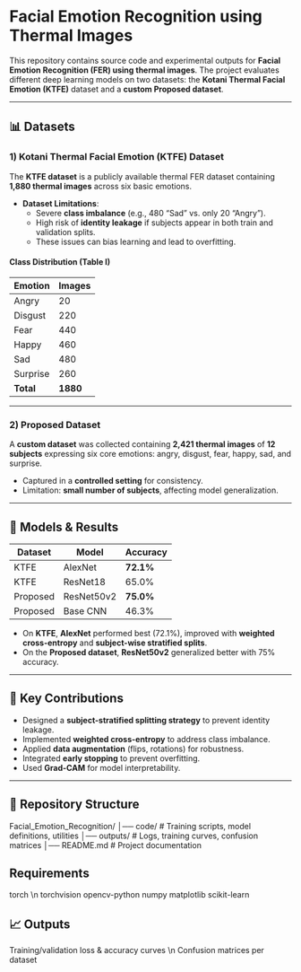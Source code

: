 # Facial Emotion Recognition using Thermal Images  

This repository contains source code and experimental outputs for **Facial Emotion Recognition (FER) using thermal images**. The project evaluates different deep learning models on two datasets: the **Kotani Thermal Facial Emotion (KTFE)** dataset and a **custom Proposed dataset**.  

---

## 📊 Datasets  

### 1) Kotani Thermal Facial Emotion (KTFE) Dataset  
The **KTFE dataset** is a publicly available thermal FER dataset containing **1,880 thermal images** across six basic emotions.  

- **Dataset Limitations**:  
  - Severe **class imbalance** (e.g., 480 “Sad” vs. only 20 “Angry”).  
  - High risk of **identity leakage** if subjects appear in both train and validation splits.  
  - These issues can bias learning and lead to overfitting.  

#### Class Distribution (Table I)  

| Emotion   | Images |  
|-----------|--------|  
| Angry     | 20     |  
| Disgust   | 220    |  
| Fear      | 440    |  
| Happy     | 460    |  
| Sad       | 480    |  
| Surprise  | 260    |  
| **Total** | **1880** |  

---

### 2) Proposed Dataset  
A **custom dataset** was collected containing **2,421 thermal images** of **12 subjects** expressing six core emotions: angry, disgust, fear, happy, sad, and surprise.  

- Captured in a **controlled setting** for consistency.  
- Limitation: **small number of subjects**, affecting model generalization.  

---

## 🧠 Models & Results  

| Dataset   | Model       | Accuracy |  
|-----------|------------|----------|  
| KTFE      | AlexNet     | **72.1%** |  
| KTFE      | ResNet18    | 65.0%   |  
| Proposed  | ResNet50v2  | **75.0%** |  
| Proposed  | Base CNN    | 46.3%   |  

- On **KTFE**, **AlexNet** performed best (72.1%), improved with **weighted cross-entropy** and **subject-wise stratified splits**.  
- On the **Proposed dataset**, **ResNet50v2** generalized better with 75% accuracy.  

---

## 🚀 Key Contributions  

- Designed a **subject-stratified splitting strategy** to prevent identity leakage.  
- Implemented **weighted cross-entropy** to address class imbalance.  
- Applied **data augmentation** (flips, rotations) for robustness.  
- Integrated **early stopping** to prevent overfitting.  
- Used **Grad-CAM** for model interpretability.  

---

## 📂 Repository Structure  
Facial_Emotion_Recognition/
│── code/ # Training scripts, model definitions, utilities
│── outputs/ # Logs, training curves, confusion matrices
│── README.md # Project documentation

## Requirements
torch \n
torchvision
opencv-python
numpy
matplotlib
scikit-learn



## 📈 Outputs

Training/validation loss & accuracy curves \n
Confusion matrices per dataset
